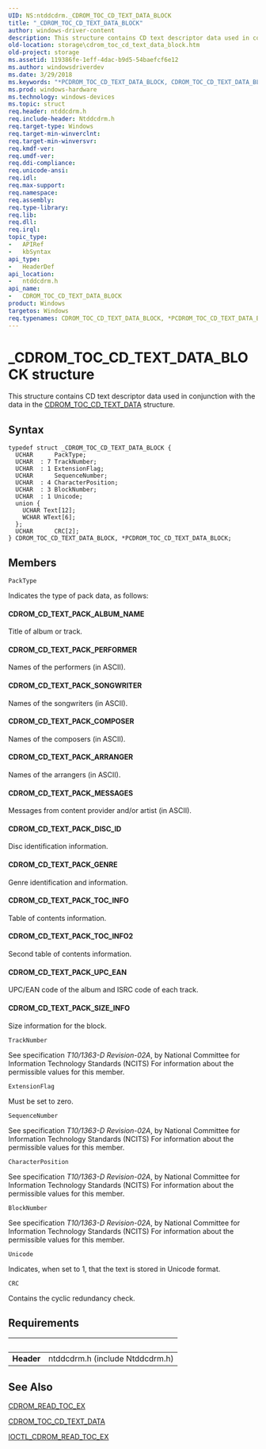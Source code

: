 ```yaml
---
UID: NS:ntddcdrm._CDROM_TOC_CD_TEXT_DATA_BLOCK
title: "_CDROM_TOC_CD_TEXT_DATA_BLOCK"
author: windows-driver-content
description: This structure contains CD text descriptor data used in conjunction with the data in the CDROM_TOC_CD_TEXT_DATA structure.
old-location: storage\cdrom_toc_cd_text_data_block.htm
old-project: storage
ms.assetid: 119386fe-1eff-4dac-b9d5-54baefcf6e12
ms.author: windowsdriverdev
ms.date: 3/29/2018
ms.keywords: "*PCDROM_TOC_CD_TEXT_DATA_BLOCK, CDROM_TOC_CD_TEXT_DATA_BLOCK, CDROM_TOC_CD_TEXT_DATA_BLOCK structure [Storage Devices], PCDROM_TOC_CD_TEXT_DATA_BLOCK, PCDROM_TOC_CD_TEXT_DATA_BLOCK structure pointer [Storage Devices], _CDROM_TOC_CD_TEXT_DATA_BLOCK, ntddcdrm/CDROM_TOC_CD_TEXT_DATA_BLOCK, ntddcdrm/PCDROM_TOC_CD_TEXT_DATA_BLOCK, storage.cdrom_toc_cd_text_data_block, structs-CD-ROM_6bdb8d21-6388-4505-b9a1-1b3e1e594e02.xml"
ms.prod: windows-hardware
ms.technology: windows-devices
ms.topic: struct
req.header: ntddcdrm.h
req.include-header: Ntddcdrm.h
req.target-type: Windows
req.target-min-winverclnt: 
req.target-min-winversvr: 
req.kmdf-ver: 
req.umdf-ver: 
req.ddi-compliance: 
req.unicode-ansi: 
req.idl: 
req.max-support: 
req.namespace: 
req.assembly: 
req.type-library: 
req.lib: 
req.dll: 
req.irql: 
topic_type:
-	APIRef
-	kbSyntax
api_type:
-	HeaderDef
api_location:
-	ntddcdrm.h
api_name:
-	CDROM_TOC_CD_TEXT_DATA_BLOCK
product: Windows
targetos: Windows
req.typenames: CDROM_TOC_CD_TEXT_DATA_BLOCK, *PCDROM_TOC_CD_TEXT_DATA_BLOCK
---
```


# _CDROM_TOC_CD_TEXT_DATA_BLOCK structure
This structure contains CD text descriptor data used in conjunction with the data in the <a href="https://msdn.microsoft.com/library/windows/hardware/ff551380">CDROM_TOC_CD_TEXT_DATA</a> structure.

## Syntax
```
typedef struct _CDROM_TOC_CD_TEXT_DATA_BLOCK {
  UCHAR      PackType;
  UCHAR  : 7 TrackNumber;
  UCHAR  : 1 ExtensionFlag;
  UCHAR      SequenceNumber;
  UCHAR  : 4 CharacterPosition;
  UCHAR  : 3 BlockNumber;
  UCHAR  : 1 Unicode;
  union {
    UCHAR Text[12];
    WCHAR WText[6];
  };
  UCHAR      CRC[2];
} CDROM_TOC_CD_TEXT_DATA_BLOCK, *PCDROM_TOC_CD_TEXT_DATA_BLOCK;
```

## Members


`PackType`

Indicates the type of pack data, as follows:





#### CDROM_CD_TEXT_PACK_ALBUM_NAME

Title of album or track. 





#### CDROM_CD_TEXT_PACK_PERFORMER

Names of the performers (in ASCII). 





#### CDROM_CD_TEXT_PACK_SONGWRITER

Names of the songwriters (in ASCII). 





#### CDROM_CD_TEXT_PACK_COMPOSER

Names of the composers (in ASCII). 





#### CDROM_CD_TEXT_PACK_ARRANGER

Names of the arrangers (in ASCII). 





#### CDROM_CD_TEXT_PACK_MESSAGES

Messages from content provider and/or artist (in ASCII). 





#### CDROM_CD_TEXT_PACK_DISC_ID

Disc identification information. 





#### CDROM_CD_TEXT_PACK_GENRE

Genre identification and information. 





#### CDROM_CD_TEXT_PACK_TOC_INFO

Table of contents information. 





#### CDROM_CD_TEXT_PACK_TOC_INFO2

Second table of contents information. 





#### CDROM_CD_TEXT_PACK_UPC_EAN

UPC/EAN code of the album and ISRC code of each track. 





#### CDROM_CD_TEXT_PACK_SIZE_INFO

Size information for the block.

`TrackNumber`

See specification <i>T10/1363-D Revision-02A</i>, by National Committee for Information Technology Standards (NCITS) For information about the permissible values for this member.

`ExtensionFlag`

Must be set to zero.

`SequenceNumber`

See specification <i>T10/1363-D Revision-02A</i>, by National Committee for Information Technology Standards (NCITS) For information about the permissible values for this member.

`CharacterPosition`

See specification <i>T10/1363-D Revision-02A</i>, by National Committee for Information Technology Standards (NCITS) For information about the permissible values for this member.

`BlockNumber`

See specification <i>T10/1363-D Revision-02A</i>, by National Committee for Information Technology Standards (NCITS) For information about the permissible values for this member.

`Unicode`

Indicates, when set to 1, that the text is stored in Unicode format.

`CRC`

Contains the cyclic redundancy check.


## Requirements
| &nbsp; | &nbsp; |
| ---- |:---- |
| **Header** | ntddcdrm.h (include Ntddcdrm.h) |

## See Also

<a href="https://msdn.microsoft.com/library/windows/hardware/ff551366">CDROM_READ_TOC_EX</a>



<a href="https://msdn.microsoft.com/library/windows/hardware/ff551380">CDROM_TOC_CD_TEXT_DATA</a>



<a href="https://msdn.microsoft.com/library/windows/hardware/ff559367">IOCTL_CDROM_READ_TOC_EX</a>